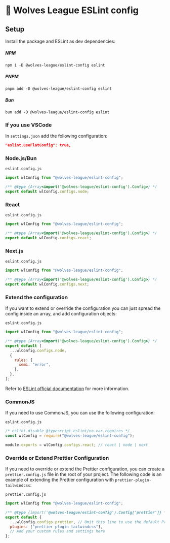 # 🐺 Wolves League ESLint config

## Setup

Install the package and ESLint as dev dependencies:

##### NPM

```shell
npm i -D @wolves-league/eslint-config eslint
```

##### PNPM

```shell
pnpm add -D @wolves-league/eslint-config eslint
```

##### Bun

```shell
bun add -D @wolves-league/eslint-config eslint
```

### If you use VSCode

In `settings.json` add the following configuration:

```json
"eslint.useFlatConfig": true,
```

### Node.js/Bun

`eslint.config.js`

```javascript
import wlConfig from "@wolves-league/eslint-config";

/** @type {Array<import('@wolves-league/eslint-config').Config>} */
export default wlConfig.configs.node;
```

### React

`eslint.config.js`

```javascript
import wlConfig from "@wolves-league/eslint-config";

/** @type {Array<import('@wolves-league/eslint-config').Config>} */
export default wlConfig.configs.react;
```

### Next.js

`eslint.config.js`

```javascript
import wlConfig from "@wolves-league/eslint-config";

/** @type {Array<import('@wolves-league/eslint-config').Config>} */
export default wlConfig.configs.next;
```

### Extend the configuration

If you want to extend or override the configuration you can just spread the config inside an array, and add configuration objects:

`eslint.config.js`

```javascript
import wlConfig from "@wolves-league/eslint-config";

/** @type {Array<import('@wolves-league/eslint-config').Config>} */
export default [
  ...wlConfig.configs.node,
  {
    rules: {
      semi: "error",
    },
  },
];
```

Refer to [ESLint official documentation](https://eslint.org/docs/latest/use/configure/configuration-files-new) for more information.

### CommonJS

If you need to use CommonJS, you can use the following configuration:

`eslint.config.js`

```javascript
/* eslint-disable @typescript-eslint/no-var-requires */
const wlConfig = require("@wolves-league/eslint-config");

module.exports = wlConfig.configs.react; // react | node | next
```

### Override or Extend Prettier Configuration

If you need to override or extend the Prettier configuration, you can create a `prettier.config.js` file in the root of your project. The following code is an example of extending the Prettier configuration with `prettier-plugin-tailwindcss`:

`prettier.config.js`

```javascript
import wlConfig from "@wolves-league/eslint-config";

/** @type {import('@wolves-league/eslint-config').Config['prettier']} */
export default {
  ...wlConfig.configs.prettier, // Omit this line to use the default Prettier configuration
  plugins: ["prettier-plugin-tailwindcss"],
  // Add your custom rules and settings here
};
```
